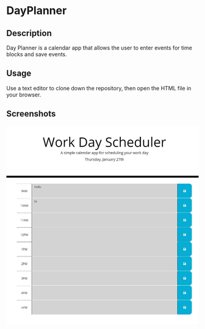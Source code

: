 # DayPlanner

## Description
Day Planner is a calendar app that allows the user to enter events for time blocks and save events.

## Usage
Use a text editor to clone down the repository, then open the HTML file in your browser.

## Screenshots
![image](./Capture.JPG)
